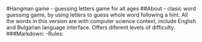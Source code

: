 #Hangman game - guessing letters game for all ages 
##About - clasic word guessing game, by using letters to guess whole word following a hint. All the words in this version are with computer science context, include English and Bulgarian language interface. Offers diferent levels of difficulty.
###Markdown:
-Rules:

